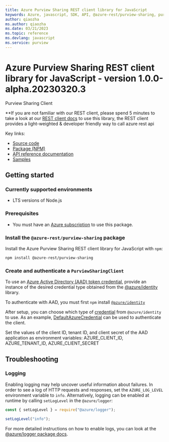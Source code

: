 ```yaml
---
title: Azure Purview Sharing REST client library for JavaScript
keywords: Azure, javascript, SDK, API, @azure-rest/purview-sharing, purview
author: qiaozha
ms.author: qiaozha
ms.date: 03/21/2023
ms.topic: reference
ms.devlang: javascript
ms.service: purview
---
```

# Azure Purview Sharing REST client library for JavaScript - version 1.0.0-alpha.20230320.3 


Purview Sharing Client

\*\*If you are not familiar with our REST client, please spend 5 minutes to take a look at our [REST client docs](https://github.com/Azure/azure-sdk-for-js/blob/main/documentation/rest-clients.md) to use this library, the REST client provides a light-weighted & developer friendly way to call azure rest api

Key links:

- [Source code](https://github.com/Azure/azure-sdk-for-js/tree/main/sdk/purview/purview-sharing-rest)
- [Package (NPM)](https://www.npmjs.com/package/@azure-rest/purview-sharing)
- [API reference documentation](/javascript/api/@azure-rest/purview-sharing?view=azure-node-preview)
- [Samples](https://github.com/Azure/azure-sdk-for-js/tree/main/sdk/purview/purview-sharing-rest/samples)

## Getting started

### Currently supported environments

- LTS versions of Node.js

### Prerequisites

- You must have an [Azure subscription](https://azure.microsoft.com/free/) to use this package.

### Install the `@azure-rest/purview-sharing` package

Install the Azure Purview Sharing REST client library for JavaScript with `npm`:

```bash
npm install @azure-rest/purview-sharing
```

### Create and authenticate a `PurviewSharingClient`

To use an [Azure Active Directory (AAD) token credential](https://github.com/Azure/azure-sdk-for-js/blob/main/sdk/identity/identity/samples/AzureIdentityExamples.md#authenticating-with-a-pre-fetched-access-token),
provide an instance of the desired credential type obtained from the
[@azure/identity](https://github.com/Azure/azure-sdk-for-js/tree/main/sdk/identity/identity#credentials) library.

To authenticate with AAD, you must first `npm` install [`@azure/identity`](https://www.npmjs.com/package/@azure/identity)

After setup, you can choose which type of [credential](https://github.com/Azure/azure-sdk-for-js/tree/main/sdk/identity/identity#credentials) from `@azure/identity` to use.
As an example, [DefaultAzureCredential](https://github.com/Azure/azure-sdk-for-js/tree/main/sdk/identity/identity#defaultazurecredential)
can be used to authenticate the client.

Set the values of the client ID, tenant ID, and client secret of the AAD application as environment variables:
AZURE_CLIENT_ID, AZURE_TENANT_ID, AZURE_CLIENT_SECRET

## Troubleshooting

### Logging

Enabling logging may help uncover useful information about failures. In order to see a log of HTTP requests and responses, set the `AZURE_LOG_LEVEL` environment variable to `info`. Alternatively, logging can be enabled at runtime by calling `setLogLevel` in the `@azure/logger`:

```javascript
const { setLogLevel } = require("@azure/logger");

setLogLevel("info");
```

For more detailed instructions on how to enable logs, you can look at the [@azure/logger package docs](https://github.com/Azure/azure-sdk-for-js/tree/main/sdk/core/logger).

